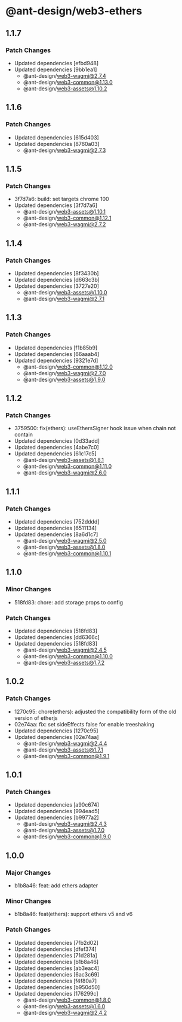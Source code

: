 # @ant-design/web3-ethers

## 1.1.7

### Patch Changes

- Updated dependencies [efbd948]
- Updated dependencies [9bb1ea1]
  - @ant-design/web3-wagmi@2.7.4
  - @ant-design/web3-common@1.13.0
  - @ant-design/web3-assets@1.10.2

## 1.1.6

### Patch Changes

- Updated dependencies [615d403]
- Updated dependencies [8760a03]
  - @ant-design/web3-wagmi@2.7.3

## 1.1.5

### Patch Changes

- 3f7d7a6: build: set targets chrome 100
- Updated dependencies [3f7d7a6]
  - @ant-design/web3-assets@1.10.1
  - @ant-design/web3-common@1.12.1
  - @ant-design/web3-wagmi@2.7.2

## 1.1.4

### Patch Changes

- Updated dependencies [8f3430b]
- Updated dependencies [d663c3b]
- Updated dependencies [3727e20]
  - @ant-design/web3-assets@1.10.0
  - @ant-design/web3-wagmi@2.7.1

## 1.1.3

### Patch Changes

- Updated dependencies [f1b85b9]
- Updated dependencies [66aaab4]
- Updated dependencies [9321e7d]
  - @ant-design/web3-common@1.12.0
  - @ant-design/web3-wagmi@2.7.0
  - @ant-design/web3-assets@1.9.0

## 1.1.2

### Patch Changes

- 3759500: fix(ethers): useEthersSigner hook issue when chain not contain
- Updated dependencies [0d33add]
- Updated dependencies [4abe7c0]
- Updated dependencies [61c17c5]
  - @ant-design/web3-assets@1.8.1
  - @ant-design/web3-common@1.11.0
  - @ant-design/web3-wagmi@2.6.0

## 1.1.1

### Patch Changes

- Updated dependencies [752dddd]
- Updated dependencies [6511134]
- Updated dependencies [8a6d1c7]
  - @ant-design/web3-wagmi@2.5.0
  - @ant-design/web3-assets@1.8.0
  - @ant-design/web3-common@1.10.1

## 1.1.0

### Minor Changes

- 518fd83: chore: add storage props to config

### Patch Changes

- Updated dependencies [518fd83]
- Updated dependencies [dd6366c]
- Updated dependencies [518fd83]
  - @ant-design/web3-wagmi@2.4.5
  - @ant-design/web3-common@1.10.0
  - @ant-design/web3-assets@1.7.2

## 1.0.2

### Patch Changes

- 1270c95: chore(ethers): adjusted the compatibility form of the old version of etherjs
- 02e74aa: fix: set sideEffects false for enable treeshaking
- Updated dependencies [1270c95]
- Updated dependencies [02e74aa]
  - @ant-design/web3-wagmi@2.4.4
  - @ant-design/web3-assets@1.7.1
  - @ant-design/web3-common@1.9.1

## 1.0.1

### Patch Changes

- Updated dependencies [a90c674]
- Updated dependencies [994ead5]
- Updated dependencies [b9977a2]
  - @ant-design/web3-wagmi@2.4.3
  - @ant-design/web3-assets@1.7.0
  - @ant-design/web3-common@1.9.0

## 1.0.0

### Major Changes

- b1b8a46: feat: add ethers adapter

### Minor Changes

- b1b8a46: feat(ethers): support ethers v5 and v6

### Patch Changes

- Updated dependencies [7fb2d02]
- Updated dependencies [dfef374]
- Updated dependencies [71d281a]
- Updated dependencies [b1b8a46]
- Updated dependencies [ab3eac4]
- Updated dependencies [6ac3c69]
- Updated dependencies [f4f80a7]
- Updated dependencies [b950d50]
- Updated dependencies [176299c]
  - @ant-design/web3-common@1.8.0
  - @ant-design/web3-assets@1.6.0
  - @ant-design/web3-wagmi@2.4.2
